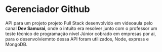 # Gerenciador Github

API para um projeto projeto Full Stack desenvolvido em videoaula pelo canal **Dev Samurai**, onde o intuíto era resolver junto com o professor um teste técnico de programação
nível Júnior cobrado em empresas por ai, para o desenvolviemnto dessa API foram utilizados, Node, express e MongoDB.

